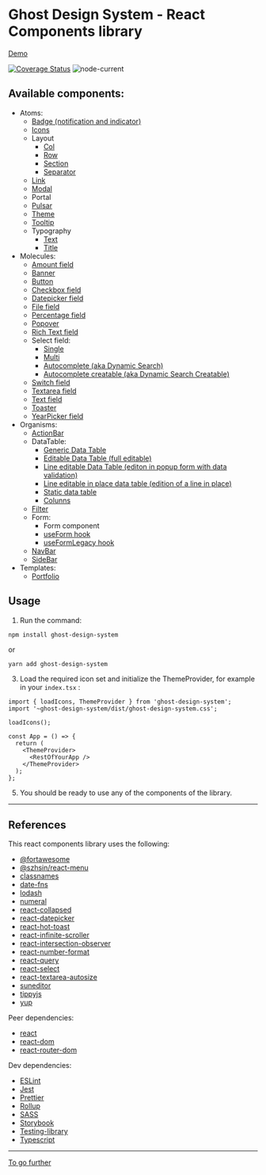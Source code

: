 # Ghost Design System - React Components library

[Demo](https://charlescoqueret.github.io/ghost-design-system/)

[![Coverage Status](https://coveralls.io/repos/github/CharlesCoqueret/ghost-design-system/badge.svg?branch=main)](https://coveralls.io/github/CharlesCoqueret/ghost-design-system?branch=main)
![node-current](https://img.shields.io/node/v/ghost-design-system)

## Available components:

- Atoms:
  - [Badge (notification and indicator)](https://charlescoqueret.github.io/ghost-design-system/?path=/docs/atom-badge--badge)
  - [Icons](https://charlescoqueret.github.io/ghost-design-system/?path=/docs/atom-icon--page)
  - Layout
    - [Col](https://charlescoqueret.github.io/ghost-design-system/?path=/docs/atom-layout--col)
    - [Row](https://charlescoqueret.github.io/ghost-design-system/?path=/docs/atom-layout--row)
    - [Section](https://charlescoqueret.github.io/ghost-design-system/?path=/docs/atom-layout--section)
    - [Separator](https://charlescoqueret.github.io/ghost-design-system/?path=/docs/atom-layout--separator)
  - [Link](https://charlescoqueret.github.io/ghost-design-system/?path=/docs/atom-link--link)
  - [Modal](https://charlescoqueret.github.io/ghost-design-system/?path=/docs/atom-modal--default)
  - Portal
  - [Pulsar](https://charlescoqueret.github.io/ghost-design-system/?path=/docs/atom-pulsar--pulsar)
  - [Theme](https://charlescoqueret.github.io/ghost-design-system/?path=/docs/atom-theme--page)
  - [Tooltip](https://charlescoqueret.github.io/ghost-design-system/?path=/docs/atom-tooltip--tooltip)
  - Typography
    - [Text](https://charlescoqueret.github.io/ghost-design-system/?path=/docs/atom-typography--text)
    - [Title](https://charlescoqueret.github.io/ghost-design-system/?path=/docs/atom-typography--title)
- Molecules:
  - [Amount field](https://charlescoqueret.github.io/ghost-design-system/?path=/docs/molecule-amountfield--amount-field)
  - [Banner](https://charlescoqueret.github.io/ghost-design-system/?path=/docs/molecule-banner--banner)
  - [Button](https://charlescoqueret.github.io/ghost-design-system?path=/docs/molecule-button--button)
  - [Checkbox field](https://charlescoqueret.github.io/ghost-design-system/?path=/docs/molecule-checkboxfield--checkbox-field)
  - [Datepicker field](https://charlescoqueret.github.io/ghost-design-system/?path=/docs/molecule-datepickerfield--date-picker-field)
  - [File field](https://charlescoqueret.github.io/ghost-design-system/?path=/docs/molecule-filefield--file-field)
  - [Percentage field](https://charlescoqueret.github.io/ghost-design-system/?path=/docs/molecule-percentagefield--percentage-field)
  - [Popover](https://charlescoqueret.github.io/ghost-design-system/?path=/docs/molecule-popover--popover)
  - [Rich Text field](https://charlescoqueret.github.io/ghost-design-system/?path=/docs/molecule-richtextfield--rich-text-field)
  - Select field:
    - [Single](https://charlescoqueret.github.io/ghost-design-system/?path=/docs/molecule-selectfield--select-field)
    - [Multi](https://charlescoqueret.github.io/ghost-design-system/?path=/docs/molecule-multiselectfield--multi-select-field)
    - [Autocomplete (aka Dynamic Search)](https://charlescoqueret.github.io/ghost-design-system/?path=/docs/molecule-dynamicsearchfield--dynamic-search-field)
    - [Autocomplete creatable (aka Dynamic Search Creatable)](https://charlescoqueret.github.io/ghost-design-system/?path=/docs/molecule-dynamicsearchcreatablefield--dynamic-search-creatable-field)
  - [Switch field](https://charlescoqueret.github.io/ghost-design-system/?path=/docs/molecule-switchfield--switch-field)
  - [Textarea field](https://charlescoqueret.github.io/ghost-design-system/?path=/docs/molecule-textareafield--text-area-field)
  - [Text field](https://charlescoqueret.github.io/ghost-design-system/?path=/docs/molecule-textfield--text-field)
  - [Toaster](https://charlescoqueret.github.io/ghost-design-system/?path=/docs/molecule-toaster--toaster)
  - [YearPicker field](https://charlescoqueret.github.io/ghost-design-system/?path=/docs/molecule-yearpickerfield--year-picker-field)
- Organisms:
  - [ActionBar](https://charlescoqueret.github.io/ghost-design-system/?path=/docs/organism--action-bar)
  - DataTable:
    - [Generic Data Table](https://charlescoqueret.github.io/ghost-design-system/?path=/docs/organism-datatable--data-table)
    - [Editable Data Table (full editable)](https://charlescoqueret.github.io/ghost-design-system/?path=/docs/organism-datatable--editable-data-table)
    - [Line editable Data Table (editon in popup form with data validation)](https://charlescoqueret.github.io/ghost-design-system/?path=/docs/organism-datatable--line-editable-data-table)
    - [Line editable in place data table (edition of a line in place)](https://charlescoqueret.github.io/ghost-design-system/?path=/docs/organism-datatable--line-editable-in-place-data-table)
    - [Static data table](https://charlescoqueret.github.io/ghost-design-system/?path=/docs/organism-datatable--static-data-table)
    - [Colunns](https://charlescoqueret.github.io/ghost-design-system/?path=/docs/organism-datatable-columns--page)
  - [Filter](https://charlescoqueret.github.io/ghost-design-system/?path=/docs/organism--filter)
  - Form:
    - Form component
    - [useForm hook](https://charlescoqueret.github.io/ghost-design-system/?path=/docs/organism-useform--basic)
    - [useFormLegacy hook](https://charlescoqueret.github.io/ghost-design-system/?path=/docs/organism-useformlegacy--default)
  - [NavBar](https://charlescoqueret.github.io/ghost-design-system/?path=/docs/organism-navbar--nav-bar)
  - [SideBar](https://charlescoqueret.github.io/ghost-design-system/?path=/docs/organism-sidebar--side-bar)
- Templates:
  - [Portfolio](https://charlescoqueret.github.io/ghost-design-system/?path=/docs/template-portfolio--portfolio)

## Usage

1. Run the command:

```console
npm install ghost-design-system
```

or

```console
yarn add ghost-design-system
```

3. Load the required icon set and initialize the ThemeProvider, for example in your `index.tsx` :

```tsx
import { loadIcons, ThemeProvider } from 'ghost-design-system';
import '~ghost-design-system/dist/ghost-design-system.css';

loadIcons();

const App = () => {
  return (
    <ThemeProvider>
      <RestOfYourApp />
    </ThemeProvider>
  );
};
```

5. You should be ready to use any of the components of the library.

---

## References

This react components library uses the following:

- [@fortawesome](https://fontawesome.com/)
- [@szhsin/react-menu](https://szhsin.github.io/react-menu/)
- [classnames](https://github.com/JedWatson/classnames#readme)
- [date-fns](https://date-fns.org/)
- [lodash](https://lodash.com/)
- [numeral](http://numeraljs.com/)
- [react-collapsed](https://github.com/roginfarrer/react-collapsed#react-collapsed-usecollapse)
- [react-datepicker](https://reactdatepicker.com/)
- [react-hot-toast](https://react-hot-toast.com/)
- [react-infinite-scroller](https://github.com/danbovey/react-infinite-scroller)
- [react-intersection-observer](https://react-intersection-observer.vercel.app/?path=/story/introduction--page)
- [react-number-format](https://github.com/s-yadav/react-number-format#readme)
- [react-query](https://react-query-v3.tanstack.com/)
- [react-select](https://react-select.com/)
- [react-textarea-autosize](http://andarist.github.io/react-textarea-autosize/)
- [suneditor](http://suneditor.com/)
- [tippyjs](https://atomiks.github.io/tippyjs/)
- [yup](https://github.com/jquense/yup)

Peer dependencies:

- [react](https://reactjs.org/)
- [react-dom](https://reactjs.org/docs/react-dom.html)
- [react-router-dom](https://v5.reactrouter.com/)

Dev dependencies:

- [ESLint](https://eslint.org/)
- [Jest](https://jestjs.io/)
- [Prettier](https://prettier.io/)
- [Rollup](https://rollupjs.org/)
- [SASS](https://sass-lang.com/)
- [Storybook](https://storybook.js.org/)
- [Testing-library](https://testing-library.com/)
- [Typescript](https://www.typescriptlang.org/)

---

[To go further](./FURTHER.md)
